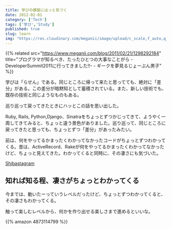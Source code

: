 ```yaml
---
title: 学びの螺旋にはっと気づく
date: 2012-02-01
category: ['Tech']
tags: ['学び','Study']
published: true
slug: learn
img: "https://res.cloudinary.com/meganii/image/upload/c_scale,f_auto,q_auto,w_300/v1514031264/thumbnail_tech.png"
---
```


{{% related src="https://www.meganii.com/blog/2011/02/21/1298292184" title="プログラマが知るべき、たったひとつの大事なことがら -DeveloperSummit2011に行ってきました!!- - ギークを夢見るじょーぶん男子" %}}

学びは「らせん」である。同じところに帰って来たと思ってても、絶対に「差分」がある。この差分が暗黙知として蓄積されている。また、新しい技術でも、既存の技術と同じようなものもある。

巡り巡って戻ってきたときにハッとこの話を思い出した。

Ruby, Rails, Python,Django、Sinatraをちょっとずつかじってきて、ようやく一周してきてみると、ちょっと違う景色がありました。巡り巡って、同じところに戻ってきたと思っても、ちょっとずつ「差分」があったみたい。



前は、何をやってるかまったくわかってなかったコードがちょっとずつわかってくる。昔は、ActiveRecord、Rakeが何をやってるかまったくわかってなかったけど、ちょっと見えてきた。わかってくると同時に、その凄さにも気づいた。


[Shibastagram](https://github.com/rewish/Shibastagram)


## 知れば知る程、凄さがちょっとわかってくる

今までは、動いたーっていうレベルだったけど、ちょっとずつわかってくると、その凄さもわかってくる。

触って楽しむレベルから、何かを作り出せる楽しさまで進めるといいな。


{{% amazon 4873114799 %}}
